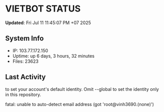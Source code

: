 # VIETBOT STATUS
**Updated**: Fri Jul 11 11:45:07 PM +07 2025

## System Info
- IP: 103.77.172.150
- Uptime: up 6 days, 3 hours, 32 minutes
- Files: 23623

## Last Activity

to set your account's default identity.
Omit --global to set the identity only in this repository.

fatal: unable to auto-detect email address (got 'root@vinh3690.(none)')

